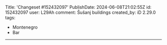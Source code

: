 Title: 'Changeset #152432097'
PublishDate: 2024-06-08T21:02:55Z
id: 152432097
user: L29Ah
comment: Šušanj buildings
created_by: iD 2.29.0
tags:
- Montenegro
- Bar

---
